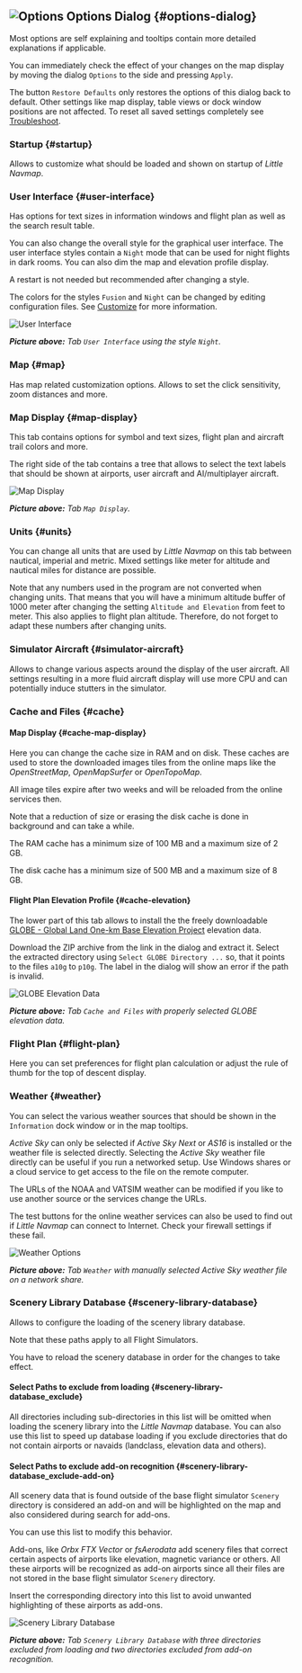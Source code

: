 ## ![Options](../images/icons/settings.png "Options") Options Dialog {#options-dialog}

Most options are self explaining and tooltips contain more detailed explanations if applicable.

You can immediately check the effect of your changes on the map display by moving the dialog
`Options` to the side and pressing `Apply`.

The button `Restore Defaults` only restores the options of this dialog back to default. Other
settings like map display, table views or dock window positions are not affected. To reset all
saved settings completely see [Troubleshoot](APPENDIX.md#troubleshoot).

### Startup {#startup}

Allows to customize what should be loaded and shown on startup of _Little Navmap_.

### User Interface {#user-interface}

Has options for text sizes in information windows and flight plan as well as the search result table.

You can also change the overall style for the graphical user interface. The user interface styles
contain a `Night` mode that can be used for night flights in dark rooms. You can also dim the map and
elevation profile display.

A restart is not needed but recommended after changing a style.

The colors for the styles `Fusion` and `Night` can be changed by editing configuration files. See [Customize](CUSTOMIZE.md) for more information.

![User Interface](../images/optionsui.jpg "User Interface")

_**Picture above:** Tab `User Interface` using the style `Night`._

### Map {#map}

Has map related customization options. Allows to set the click sensitivity, zoom distances and more.

### Map Display {#map-display}

This tab contains options for symbol and text sizes, flight plan and aircraft trail colors and more.

The right side of the tab contains a tree that allows to select the text labels that should be shown at
airports, user aircraft and AI/multiplayer aircraft.

![Map Display](../images/optionmapdisplay.jpg "Map Display")

_**Picture above:** Tab `Map Display`._

### Units {#units}

You can change all units that are used by _Little Navmap_ on this tab between nautical, imperial and metric.
Mixed settings like meter for altitude and nautical miles for distance are possible.

Note that any numbers used in the program are not converted when changing units. That means that you will
have a minimum altitude buffer of 1000 meter after changing the setting `Altitude and Elevation` from feet to meter.
This also applies to flight plan altitude. Therefore, do not forget to adapt these numbers after changing units.

### Simulator Aircraft {#simulator-aircraft}

Allows to change various aspects around the display of the user aircraft. All settings resulting in a more fluid aircraft display will use more CPU and can potentially induce stutters in the simulator.

### Cache and Files {#cache}

#### Map Display {#cache-map-display}

Here you can change the cache size in RAM and on disk. These caches are used to store the downloaded images tiles from the online maps like the _OpenStreetMap_, _OpenMapSurfer_  or _OpenTopoMap_.

All image tiles expire after two weeks and will be reloaded from the online services then.

Note that a reduction of size or erasing the disk cache is done in background and can take a while.

The RAM cache has a minimum size of 100 MB and a maximum size of 2 GB.

The disk cache has a minimum size of 500 MB and a maximum size of 8 GB.

#### Flight Plan Elevation Profile {#cache-elevation}

The lower part of this tab allows to install the the freely downloadable [GLOBE - Global Land One-km Base Elevation Project](https://ngdc.noaa.gov/mgg/topo/globe.html) elevation data.

Download the ZIP archive from the link in the dialog and extract it. Select the extracted directory using `Select GLOBE Directory ...` so, that it points to the files `a10g` to `p10g`. The label in the dialog will show an error if the path is invalid.

![GLOBE Elevation Data](../images/optionelevation.jpg "GLOBE Elevation Data")

_**Picture above:** Tab `Cache and Files` with properly selected GLOBE elevation data._

### Flight Plan {#flight-plan}

Here you can set preferences for flight plan calculation or adjust the rule of thumb for the top of descent display.

### Weather {#weather}

You can select the various weather sources that should be shown in the `Information` dock window or in the map
tooltips.

_Active Sky_ can only be selected if _Active Sky Next_ or _AS16_ is installed or the weather file is selected directly. Selecting the _Active Sky_ weather file directly can be useful if you run a networked setup. Use Windows shares or a cloud service to get access to the file on the remote computer.

The URLs of the NOAA and VATSIM weather can be modified if you like to use another source or the services
change the URLs.

The test buttons for the online weather services can also be used to find out if _Little Navmap_ can connect
to Internet. Check your firewall settings if these fail.

![Weather Options](../images/optionsweather.jpg "Weather Options")

_**Picture above:** Tab `Weather` with manually selected Active Sky weather file on a network share._

### Scenery Library Database {#scenery-library-database}

Allows to configure the loading of the scenery library database.

Note that these paths apply to all Flight Simulators.

You have to reload the scenery database in order for the changes to
take effect.

#### Select Paths to exclude from loading {#scenery-library-database_exclude}

All directories including sub-directories in this list will be omitted when loading the scenery
library into the _Little Navmap_ database. You can also use this list to speed up database loading
if you exclude directories that do not contain airports or navaids (landclass, elevation data and others).

#### Select Paths to exclude add-on recognition {#scenery-library-database_exclude-add-on}

All scenery data that is found outside of the base flight simulator `Scenery` directory is considered an add-on and will be
highlighted on the map and also considered during search for add-ons.

You can use this list to modify this behavior.

Add-ons, like _Orbx FTX Vector_ or _fsAerodata_ add scenery files that correct certain aspects
of airports like elevation, magnetic variance or others. All these airports will be recognized as add-on airports
since all their files are not stored in the base flight simulator `Scenery` directory.

Insert the corresponding directory into this list to avoid unwanted highlighting of these airports as add-ons.

![Scenery Library Database](../images/optionscenery.jpg "Scenery Library Database")

_**Picture above:** Tab `Scenery Library Database` with three directories excluded from loading and two directories
excluded from add-on recognition._
